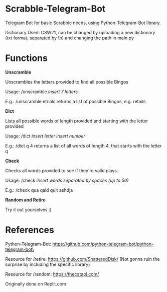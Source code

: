 # Scrabble-Telegram-Bot
 Telegram Bot for basic Scrabble needs, using Python-Telegram-Bot library.
 
 Dictionary Used: CSW21, can be changed by uploading a new dictionary (txt format, separated by \n) and changing the path in main.py
 
 
 
# Functions
 **Unscramble**
 
 
 Unscrambles the letters provided to find all possible Bingos
 
 Usage: /unscramble *insert 7 letters*
 
 E.g.: /unscramble etrials returns a list of possible Bingos, e.g. retails
 
 
 
 **Dict**
 
 Lists all possible words of length provided and starting with the letter provided
 
 Usage: /dict *insert letter* *insert number*
 
 E.g.: /dict q 4 returns a list of all words of length 4, that starts with the letter q
 
 
 
 **Check**
 
 Checks all words provided to see if they're valid plays.
 
 Usage: /check *insert words separated by spaces (up to 50)*
 
 E.g.: /check qua qaid quit ashdja
 
 
 
 **Random and Retire**
 
 Try it out yourselves :)

# References
Python-Telegram-Bot: https://github.com/python-telegram-bot/python-telegram-bot\

Resource for /retire: https://github.com/ShatteredDisk/ (Not gonna ruin the surprise by including the specific library)

Resource for /random: https://thecatapi.com/

Originally done on Replit.com
